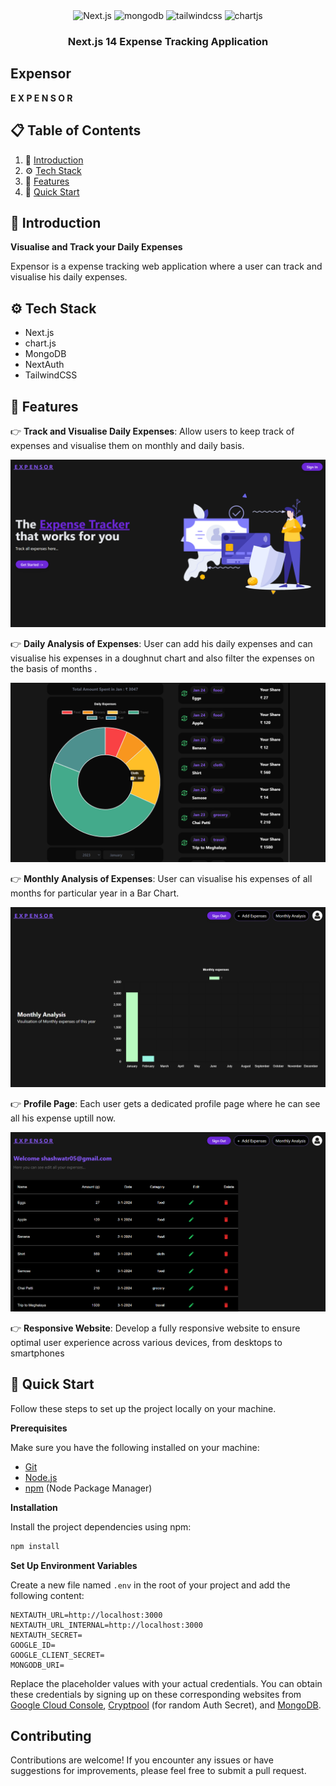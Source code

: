 <div align="center">
    <img src="https://img.shields.io/badge/-Next_JS-black?style=for-the-badge&logoColor=white&logo=nextdotjs&color=000" alt="Next.js" />
    <img src="https://img.shields.io/badge/-Mongodb-black?style=for-the-badge&logoColor=white&logo=mongodb&color=47A248" alt="mongodb" />
    <img src="https://img.shields.io/badge/-Tailwind_CSS-black?style=for-the-badge&logoColor=white&logo=tailwindcss&color=06B6D4" alt="tailwindcss" />
    <img src="[https://img.shields.io/badge/-Tailwind_CSS-black?style=for-the-badge&logoColor=white&logo=tailwindcss&color=06B6D4](https://www.google.com/imgres?imgurl=https%3A%2F%2Fcamo.githubusercontent.com%2F9be0208aa516b4d1976412d27e9f73d851ea253f8ee005a0b600939f841bba8b%2F68747470733a2f2f7777772e63686172746a732e6f72672f6d656469612f6c6f676f2d7469746c652e737667&tbnid=xE1dMmnRc7qCFM&vet=12ahUKEwjKwf_y1YqEAxUQsmMGHVqaAewQMygFegQIARB3..i&imgrefurl=https%3A%2F%2Fwww.npmjs.com%2Fpackage%2Fchart.js%3FactiveTab%3Dreadme&docid=-9tBDxs1A-GjAM&w=256&h=256&q=chart%20js&ved=2ahUKEwjKwf_y1YqEAxUQsmMGHVqaAewQMygFegQIARB3)" alt="chartjs" />
  </div>

  <h3 align="center">Next.js 14 Expense Tracking Application</h3>

    
## Expensor
**E X P E N S O R**


## 📋 <a name="table">Table of Contents</a>

1. 🤖 [Introduction](#introduction)
2. ⚙️ [Tech Stack](#tech-stack)
3. 🔋 [Features](#features)
4. 🤸 [Quick Start](#quick-start)

## <a name="introduction">🤖 Introduction</a>
**Visualise and Track your Daily Expenses**

Expensor is a expense tracking web application where a user can track and visualise his daily expenses.

## <a name="tech-stack">⚙️ Tech Stack</a>

- Next.js
- chart.js
- MongoDB
- NextAuth
- TailwindCSS

## <a name="features">🔋 Features</a>
👉 **Track and Visualise Daily Expenses**: Allow users to keep track of expenses and visualise them on monthly and daily basis.

 
  ![Landing Page](public/assets/images/home.png)

👉 **Daily Analysis of Expenses**: User can add his daily expenses and can visualise his expenses in a doughnut chart and also filter the expenses on the basis of months .

  ![Profile](public/assets/images/dailyAnalysis.png)

👉 **Monthly Analysis of Expenses**: User can visualise his expenses of all months for particular year in a Bar Chart.

  ![PromptCard](public/assets/images/monthlyAnalysis.png)
  
👉 **Profile Page**: Each user gets a dedicated profile page where he can see all his expense uptill now.

  ![PromptCard](public/assets/images/profile.png)

👉 **Responsive Website**: Develop a fully responsive website to ensure optimal user experience across various devices, from desktops to smartphones

## <a name="quick-start">🤸 Quick Start</a>

Follow these steps to set up the project locally on your machine.

**Prerequisites**

Make sure you have the following installed on your machine:

- [Git](https://git-scm.com/)
- [Node.js](https://nodejs.org/en)
- [npm](https://www.npmjs.com/) (Node Package Manager)

**Installation**

Install the project dependencies using npm:

```bash
npm install
```

**Set Up Environment Variables**

Create a new file named `.env` in the root of your project and add the following content:

```env
NEXTAUTH_URL=http://localhost:3000
NEXTAUTH_URL_INTERNAL=http://localhost:3000
NEXTAUTH_SECRET=
GOOGLE_ID=
GOOGLE_CLIENT_SECRET=
MONGODB_URI=
```

Replace the placeholder values with your actual credentials. You can obtain these credentials by signing up on these corresponding websites from [Google Cloud Console](https://console.cloud.google.com/welcome?rapt=AEjHL4MBaLLneW6OfAHf_zgms1eWZFw1wdy0_KIC4uh1nEqh2m4ojOvrXNlzJ4h7CZTkpiWgcsoHbUvS-FMdCP7WIkaVlPAeU7cnVR6Y0wJHeLMOtU6KAzA&project=promptopia-385410), [Cryptpool](https://www.cryptool.org/en/cto/openssl) (for random Auth Secret), and [MongoDB](https://www.mongodb.com/). 

## Contributing
Contributions are welcome! If you encounter any issues or have suggestions for improvements, please feel free to submit a pull request.
